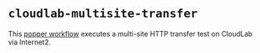 # `cloudlab-multisite-transfer`

This [popper workflow](./main.workflow) executes a multi-site HTTP 
transfer test on CloudLab via Internet2.
